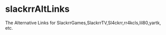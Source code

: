 # slackrrAltLinks
The Alternative Links for SlackrrGames,SlackrrTV,Sl4ckrr,rr4kcls,lil80,yartk, etc.
